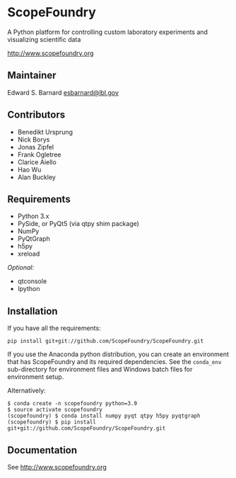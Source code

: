 ScopeFoundry
============

A Python platform for controlling custom laboratory 
experiments and visualizing scientific data

<http://www.scopefoundry.org>

Maintainer
----------

Edward S. Barnard <esbarnard@lbl.gov>

Contributors
------------

* Benedikt Ursprung
* Nick Borys
* Jonas Zipfel
* Frank Ogletree
* Clarice Aiello
* Hao Wu
* Alan Buckley


Requirements
------------

* Python 3.x
* PySide, or PyQt5 (via qtpy shim package)
* NumPy
* PyQtGraph
* h5py
* xreload

_Optional:_

* qtconsole
* Ipython
  
Installation
------------

If you have all the requirements:

```
pip install git+git://github.com/ScopeFoundry/ScopeFoundry.git
```

If you use the Anaconda python distribution, you can create an environment
that has ScopeFoundry and its required dependencies. See the `conda_env`
sub-directory for environment files and Windows batch files for environment
setup.

Alternatively:

```
$ conda create -n scopefoundry python=3.9
$ source activate scopefoundry
(scopefoundry) $ conda install numpy pyqt qtpy h5py pyqtgraph
(scopefoundry) $ pip install git+git://github.com/ScopeFoundry/ScopeFoundry.git
```

Documentation
-------------

See <http://www.scopefoundry.org>

